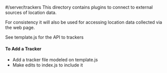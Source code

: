 #/server/trackers
This directory contains plugins to connect to external sources of location data.

For consistency it will also be used for accessing location data collected via the web page.

See template.js for the API to trackers

#### To Add a Tracker

* Add a tracker file modeled on template.js
* Make edits to index.js to include it




